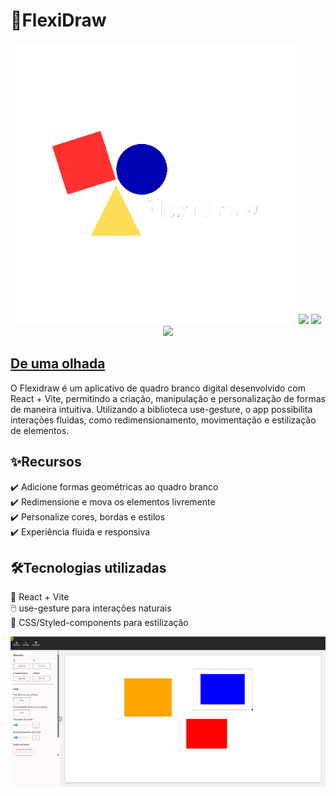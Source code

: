 # 🎨FlexiDraw

<div align="center">
  <img src="./public/FlexiDraw-logo.png">

  <img src="https://img.shields.io/badge/React-20232A?style=for-the-badge&logo=react&logoColor=61DAFB">
  <img src="https://img.shields.io/badge/Vite-B73BFE?style=for-the-badge&logo=vite&logoColor=FFD62E">
  <img src="https://img.shields.io/badge/TypeScript-007ACC?style=for-the-badge&logo=typescript&logoColor=white">
</div>

## [De uma olhada](https://flexi-draw.vercel.app/)

O Flexidraw é um aplicativo de quadro branco digital desenvolvido com React + Vite, permitindo a criação, manipulação e personalização de formas de maneira intuitiva. Utilizando a biblioteca use-gesture, o app possibilita interações fluidas, como redimensionamento, movimentação e estilização de elementos.

## ✨Recursos  
✔️ Adicione formas geométricas ao quadro branco  
✔️ Redimensione e mova os elementos livremente  
✔️ Personalize cores, bordas e estilos  
✔️ Experiência fluida e responsiva  

## 🛠️Tecnologias utilizadas  
🚀 React + Vite    
🖱️ use-gesture para interações naturais  
🎨 CSS/Styled-components para estilização  

![](./public/quadro-branco-com-quadrados.png)